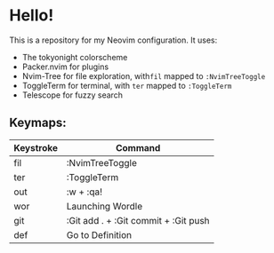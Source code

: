 # Hello!

This is a repository for my Neovim configuration. It uses:

* The tokyonight colorscheme
* Packer.nvim for plugins
* Nvim-Tree for file exploration, with```fil``` mapped to ```:NvimTreeToggle```
* ToggleTerm for terminal, with ```ter``` mapped to ```:ToggleTerm```
* Telescope for fuzzy search

## Keymaps:

| Keystroke | Command |
| --------- | ------- |
| fil | :NvimTreeToggle |
| ter | :ToggleTerm |
| out | :w + :qa! |
| wor | Launching Wordle |
| git | :Git add . + :Git commit + :Git push |
| def | Go to Definition |
